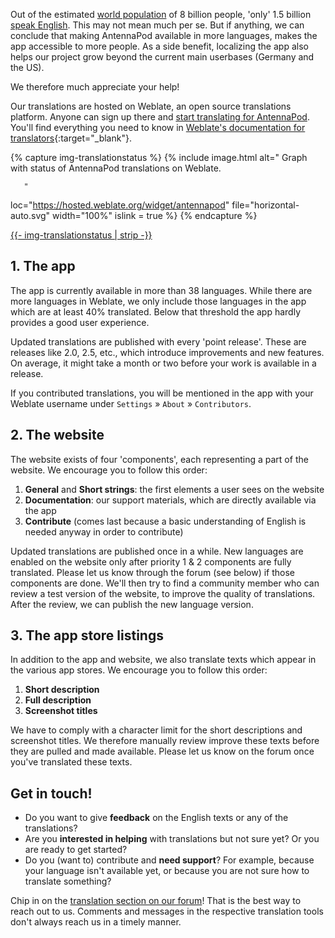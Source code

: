 Out of the estimated [world population](https://en.wikipedia.org/wiki/World_population) of 8 billion people, 'only' 1.5 billion [speak English](https://www.ethnologue.com/insights/ethnologue200/). This may not mean much per se. But if anything, we can conclude that making AntennaPod available in more languages, makes the app accessible to more people. As a side benefit, localizing the app also helps our project grow beyond the current main userbases (Germany and the US).

We therefore much appreciate your help!

Our translations are hosted on Weblate, an open source translations platform. Anyone can sign up there and [start translating for AntennaPod](https://hosted.weblate.org/projects/antennapod). You'll find everything you need to know in [Weblate's documentation for translators](https://docs.weblate.org/en/latest/user/translating.html){:target="_blank"}.

<!-- mdpo-disable -->
{% capture img-translationstatus %}
{% include image.html
   alt="
       <!-- mdpo-enable-next-line -->
       Graph with status of AntennaPod translations on Weblate.

       "
   loc="https://hosted.weblate.org/widget/antennapod"
   file="horizontal-auto.svg"
   width="100%"
   islink = true
%}
{% endcapture %}

<object data="https://hosted.weblate.org/widget/antennapod/horizontal-auto.svg" type="image/svg+xml" width="100%" height="auto" crossorigin="anonymous">
<a href="https://hosted.weblate.org/engage/antennapod" target="_blank">{{- img-translationstatus | strip -}}</a>
</object>
<!-- mdpo-enable -->

## 1. The app
The app is currently available in more than 38 languages. While there are more languages in Weblate, we only include those languages in the app which are at least 40% translated. Below that threshold the app hardly provides a good user experience.

Updated translations are published with every 'point release'. These are releases like 2.0, 2.5, etc., which introduce improvements and new features. On average, it might take a month or two before your work is available in a release.

If you contributed translations, you will be mentioned in the app with your Weblate username under `Settings` » `About` » `Contributors`.

## 2. The website
The website exists of four 'components', each representing a part of the website. We encourage you to follow this order:

1. **General** and **Short strings**: the first elements a user sees on the website
2. **Documentation**: our support materials, which are directly available via the app
3. **Contribute** (comes last because a basic understanding of English is needed anyway in order to contribute)

Updated translations are published once in a while. New languages are enabled on the website only after priority 1 & 2 components are fully translated. Please let us know through the forum (see below) if those components are done. We'll then try to find a community member who can review a test version of the website, to improve the quality of translations. After the review, we can publish the new language version.

## 3. The app store listings
In addition to the app and website, we also translate texts which appear in the various app stores. We encourage you to follow this order:

1. **Short description**
2. **Full description**
3. **Screenshot titles**

We have to comply with a character limit for the short descriptions and screenshot titles. We therefore manually review improve these texts before they are pulled and made available. Please let us know on the forum once you've translated these texts.

## Get in touch!
* Do you want to give **feedback** on the English texts or any of the translations? 
* Are you **interested in helping** with translations but not sure yet? Or you are ready to get started?
* Do you (want to) contribute and **need support**? For example, because your language isn't available yet, or because you are not sure how to translate something?

Chip in on the [translation section on our forum](https://forum.antennapod.org/c/translations/11)! That is the best way to reach out to us. Comments and messages in the respective translation tools don't always reach us in a timely manner.
